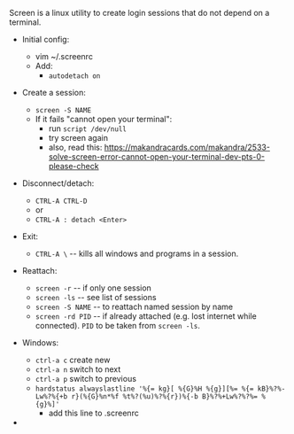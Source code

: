
Screen is a linux utility to create login sessions that do not depend on a
terminal.

* Initial config:
   * vim ~/.screenrc
   * Add:
      * `autodetach on`

* Create a session:
   * `screen -S NAME`
   * If it fails "cannot open your terminal":
      * run `script /dev/null`
      * try screen again
      * also, read this: https://makandracards.com/makandra/2533-solve-screen-error-cannot-open-your-terminal-dev-pts-0-please-check
* Disconnect/detach:
   * `CTRL-A CTRL-D`
   * or
   * `CTRL-A : detach <Enter>`
* Exit:
   * `CTRL-A \` -- kills all windows and programs in a session.
* Reattach:
   * `screen -r` -- if only one session
   * `screen -ls` -- see list of sessions
   * `screen -S NAME` -- to reattach named session by name
   * `screen -rd PID` -- if already attached (e.g. lost internet while
     connected).  `PID` to be taken from `screen -ls`.
* Windows:
   * `ctrl-a c` create new
   * `ctrl-a n` switch to next
   * `ctrl-a p` switch to previous
   * `hardstatus alwayslastline '%{= kg}[ %{G}%H %{g}][%= %{= kB}%?%-Lw%?%{+b r}(%{G}%n*%f %t%?(%u)%?%{r})%{-b B}%?%+Lw%?%?%= %{g}%]'`
      * add this line to .screenrc
* 
